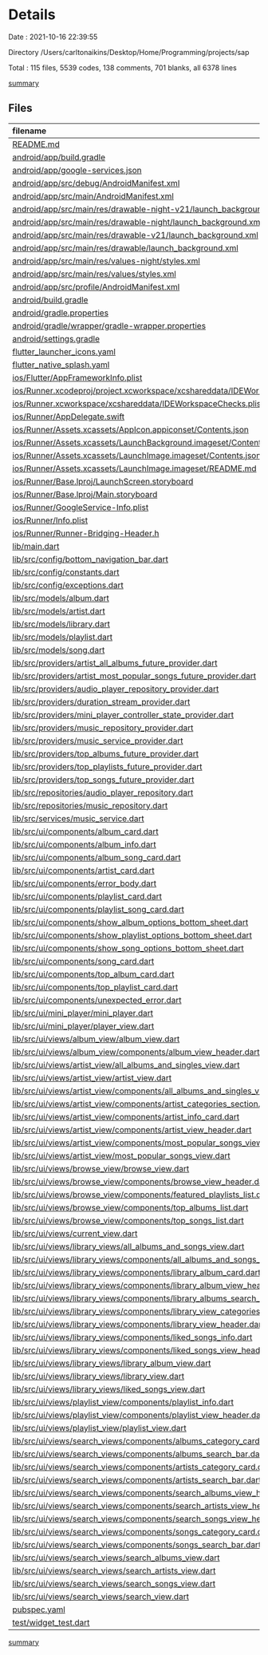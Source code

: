 # Details

Date : 2021-10-16 22:39:55

Directory /Users/carltonaikins/Desktop/Home/Programming/projects/sap

Total : 115 files,  5539 codes, 138 comments, 701 blanks, all 6378 lines

[summary](results.md)

## Files
| filename | language | code | comment | blank | total |
| :--- | :--- | ---: | ---: | ---: | ---: |
| [README.md](/README.md) | Markdown | 10 | 0 | 7 | 17 |
| [android/app/build.gradle](/android/app/build.gradle) | Groovy | 49 | 3 | 11 | 63 |
| [android/app/google-services.json](/android/app/google-services.json) | JSON | 46 | 0 | 0 | 46 |
| [android/app/src/debug/AndroidManifest.xml](/android/app/src/debug/AndroidManifest.xml) | XML | 3 | 3 | 1 | 7 |
| [android/app/src/main/AndroidManifest.xml](/android/app/src/main/AndroidManifest.xml) | XML | 13 | 11 | 1 | 25 |
| [android/app/src/main/res/drawable-night-v21/launch_background.xml](/android/app/src/main/res/drawable-night-v21/launch_background.xml) | XML | 6 | 0 | 0 | 6 |
| [android/app/src/main/res/drawable-night/launch_background.xml](/android/app/src/main/res/drawable-night/launch_background.xml) | XML | 6 | 0 | 0 | 6 |
| [android/app/src/main/res/drawable-v21/launch_background.xml](/android/app/src/main/res/drawable-v21/launch_background.xml) | XML | 6 | 0 | 0 | 6 |
| [android/app/src/main/res/drawable/launch_background.xml](/android/app/src/main/res/drawable/launch_background.xml) | XML | 6 | 0 | 0 | 6 |
| [android/app/src/main/res/values-night/styles.xml](/android/app/src/main/res/values-night/styles.xml) | XML | 10 | 9 | 0 | 19 |
| [android/app/src/main/res/values/styles.xml](/android/app/src/main/res/values/styles.xml) | XML | 10 | 9 | 0 | 19 |
| [android/app/src/profile/AndroidManifest.xml](/android/app/src/profile/AndroidManifest.xml) | XML | 3 | 3 | 1 | 7 |
| [android/build.gradle](/android/build.gradle) | Groovy | 26 | 0 | 5 | 31 |
| [android/gradle.properties](/android/gradle.properties) | Properties | 3 | 0 | 1 | 4 |
| [android/gradle/wrapper/gradle-wrapper.properties](/android/gradle/wrapper/gradle-wrapper.properties) | Properties | 5 | 1 | 1 | 7 |
| [android/settings.gradle](/android/settings.gradle) | Groovy | 8 | 0 | 4 | 12 |
| [flutter_launcher_icons.yaml](/flutter_launcher_icons.yaml) | YAML | 4 | 0 | 1 | 5 |
| [flutter_native_splash.yaml](/flutter_native_splash.yaml) | YAML | 3 | 0 | 1 | 4 |
| [ios/Flutter/AppFrameworkInfo.plist](/ios/Flutter/AppFrameworkInfo.plist) | XML | 26 | 0 | 1 | 27 |
| [ios/Runner.xcodeproj/project.xcworkspace/xcshareddata/IDEWorkspaceChecks.plist](/ios/Runner.xcodeproj/project.xcworkspace/xcshareddata/IDEWorkspaceChecks.plist) | XML | 8 | 0 | 1 | 9 |
| [ios/Runner.xcworkspace/xcshareddata/IDEWorkspaceChecks.plist](/ios/Runner.xcworkspace/xcshareddata/IDEWorkspaceChecks.plist) | XML | 8 | 0 | 1 | 9 |
| [ios/Runner/AppDelegate.swift](/ios/Runner/AppDelegate.swift) | Swift | 12 | 0 | 2 | 14 |
| [ios/Runner/Assets.xcassets/AppIcon.appiconset/Contents.json](/ios/Runner/Assets.xcassets/AppIcon.appiconset/Contents.json) | JSON | 122 | 0 | 1 | 123 |
| [ios/Runner/Assets.xcassets/LaunchBackground.imageset/Contents.json](/ios/Runner/Assets.xcassets/LaunchBackground.imageset/Contents.json) | JSON | 52 | 0 | 1 | 53 |
| [ios/Runner/Assets.xcassets/LaunchImage.imageset/Contents.json](/ios/Runner/Assets.xcassets/LaunchImage.imageset/Contents.json) | JSON | 23 | 0 | 1 | 24 |
| [ios/Runner/Assets.xcassets/LaunchImage.imageset/README.md](/ios/Runner/Assets.xcassets/LaunchImage.imageset/README.md) | Markdown | 3 | 0 | 2 | 5 |
| [ios/Runner/Base.lproj/LaunchScreen.storyboard](/ios/Runner/Base.lproj/LaunchScreen.storyboard) | XML | 43 | 1 | 0 | 44 |
| [ios/Runner/Base.lproj/Main.storyboard](/ios/Runner/Base.lproj/Main.storyboard) | XML | 25 | 1 | 1 | 27 |
| [ios/Runner/GoogleService-Info.plist](/ios/Runner/GoogleService-Info.plist) | XML | 34 | 0 | 0 | 34 |
| [ios/Runner/Info.plist](/ios/Runner/Info.plist) | XML | 47 | 0 | 0 | 47 |
| [ios/Runner/Runner-Bridging-Header.h](/ios/Runner/Runner-Bridging-Header.h) | C++ | 1 | 0 | 1 | 2 |
| [lib/main.dart](/lib/main.dart) | Dart | 55 | 1 | 9 | 65 |
| [lib/src/config/bottom_navigation_bar.dart](/lib/src/config/bottom_navigation_bar.dart) | Dart | 42 | 0 | 4 | 46 |
| [lib/src/config/constants.dart](/lib/src/config/constants.dart) | Dart | 3 | 3 | 3 | 9 |
| [lib/src/config/exceptions.dart](/lib/src/config/exceptions.dart) | Dart | 45 | 0 | 5 | 50 |
| [lib/src/models/album.dart](/lib/src/models/album.dart) | Dart | 212 | 0 | 22 | 234 |
| [lib/src/models/artist.dart](/lib/src/models/artist.dart) | Dart | 85 | 0 | 14 | 99 |
| [lib/src/models/library.dart](/lib/src/models/library.dart) | Dart | 72 | 0 | 14 | 86 |
| [lib/src/models/playlist.dart](/lib/src/models/playlist.dart) | Dart | 123 | 0 | 17 | 140 |
| [lib/src/models/song.dart](/lib/src/models/song.dart) | Dart | 217 | 0 | 20 | 237 |
| [lib/src/providers/artist_all_albums_future_provider.dart](/lib/src/providers/artist_all_albums_future_provider.dart) | Dart | 7 | 0 | 3 | 10 |
| [lib/src/providers/artist_most_popular_songs_future_provider.dart](/lib/src/providers/artist_most_popular_songs_future_provider.dart) | Dart | 8 | 0 | 3 | 11 |
| [lib/src/providers/audio_player_repository_provider.dart](/lib/src/providers/audio_player_repository_provider.dart) | Dart | 5 | 0 | 2 | 7 |
| [lib/src/providers/duration_stream_provider.dart](/lib/src/providers/duration_stream_provider.dart) | Dart | 5 | 0 | 2 | 7 |
| [lib/src/providers/mini_player_controller_state_provider.dart](/lib/src/providers/mini_player_controller_state_provider.dart) | Dart | 5 | 0 | 2 | 7 |
| [lib/src/providers/music_repository_provider.dart](/lib/src/providers/music_repository_provider.dart) | Dart | 7 | 0 | 2 | 9 |
| [lib/src/providers/music_service_provider.dart](/lib/src/providers/music_service_provider.dart) | Dart | 6 | 0 | 2 | 8 |
| [lib/src/providers/top_albums_future_provider.dart](/lib/src/providers/top_albums_future_provider.dart) | Dart | 9 | 0 | 3 | 12 |
| [lib/src/providers/top_playlists_future_provider.dart](/lib/src/providers/top_playlists_future_provider.dart) | Dart | 9 | 0 | 3 | 12 |
| [lib/src/providers/top_songs_future_provider.dart](/lib/src/providers/top_songs_future_provider.dart) | Dart | 9 | 0 | 3 | 12 |
| [lib/src/repositories/audio_player_repository.dart](/lib/src/repositories/audio_player_repository.dart) | Dart | 119 | 4 | 22 | 145 |
| [lib/src/repositories/music_repository.dart](/lib/src/repositories/music_repository.dart) | Dart | 161 | 4 | 45 | 210 |
| [lib/src/services/music_service.dart](/lib/src/services/music_service.dart) | Dart | 213 | 4 | 62 | 279 |
| [lib/src/ui/components/album_card.dart](/lib/src/ui/components/album_card.dart) | Dart | 90 | 0 | 9 | 99 |
| [lib/src/ui/components/album_info.dart](/lib/src/ui/components/album_info.dart) | Dart | 68 | 0 | 4 | 72 |
| [lib/src/ui/components/album_song_card.dart](/lib/src/ui/components/album_song_card.dart) | Dart | 107 | 0 | 9 | 116 |
| [lib/src/ui/components/artist_card.dart](/lib/src/ui/components/artist_card.dart) | Dart | 46 | 0 | 5 | 51 |
| [lib/src/ui/components/error_body.dart](/lib/src/ui/components/error_body.dart) | Dart | 34 | 0 | 3 | 37 |
| [lib/src/ui/components/playlist_card.dart](/lib/src/ui/components/playlist_card.dart) | Dart | 159 | 7 | 12 | 178 |
| [lib/src/ui/components/playlist_song_card.dart](/lib/src/ui/components/playlist_song_card.dart) | Dart | 182 | 0 | 14 | 196 |
| [lib/src/ui/components/show_album_options_bottom_sheet.dart](/lib/src/ui/components/show_album_options_bottom_sheet.dart) | Dart | 84 | 0 | 4 | 88 |
| [lib/src/ui/components/show_playlist_options_bottom_sheet.dart](/lib/src/ui/components/show_playlist_options_bottom_sheet.dart) | Dart | 89 | 0 | 6 | 95 |
| [lib/src/ui/components/show_song_options_bottom_sheet.dart](/lib/src/ui/components/show_song_options_bottom_sheet.dart) | Dart | 119 | 0 | 6 | 125 |
| [lib/src/ui/components/song_card.dart](/lib/src/ui/components/song_card.dart) | Dart | 150 | 0 | 12 | 162 |
| [lib/src/ui/components/top_album_card.dart](/lib/src/ui/components/top_album_card.dart) | Dart | 47 | 0 | 6 | 53 |
| [lib/src/ui/components/top_playlist_card.dart](/lib/src/ui/components/top_playlist_card.dart) | Dart | 44 | 0 | 5 | 49 |
| [lib/src/ui/components/unexpected_error.dart](/lib/src/ui/components/unexpected_error.dart) | Dart | 31 | 0 | 2 | 33 |
| [lib/src/ui/mini_player/mini_player.dart](/lib/src/ui/mini_player/mini_player.dart) | Dart | 71 | 2 | 6 | 79 |
| [lib/src/ui/mini_player/player_view.dart](/lib/src/ui/mini_player/player_view.dart) | Dart | 159 | 2 | 11 | 172 |
| [lib/src/ui/views/album_view/album_view.dart](/lib/src/ui/views/album_view/album_view.dart) | Dart | 68 | 0 | 12 | 80 |
| [lib/src/ui/views/album_view/components/album_view_header.dart](/lib/src/ui/views/album_view/components/album_view_header.dart) | Dart | 38 | 0 | 4 | 42 |
| [lib/src/ui/views/artist_view/all_albums_and_singles_view.dart](/lib/src/ui/views/artist_view/all_albums_and_singles_view.dart) | Dart | 78 | 0 | 8 | 86 |
| [lib/src/ui/views/artist_view/artist_view.dart](/lib/src/ui/views/artist_view/artist_view.dart) | Dart | 55 | 0 | 8 | 63 |
| [lib/src/ui/views/artist_view/components/all_albums_and_singles_view_header.dart](/lib/src/ui/views/artist_view/components/all_albums_and_singles_view_header.dart) | Dart | 18 | 0 | 3 | 21 |
| [lib/src/ui/views/artist_view/components/artist_categories_section.dart](/lib/src/ui/views/artist_view/components/artist_categories_section.dart) | Dart | 90 | 0 | 6 | 96 |
| [lib/src/ui/views/artist_view/components/artist_info_card.dart](/lib/src/ui/views/artist_view/components/artist_info_card.dart) | Dart | 36 | 0 | 4 | 40 |
| [lib/src/ui/views/artist_view/components/artist_view_header.dart](/lib/src/ui/views/artist_view/components/artist_view_header.dart) | Dart | 13 | 0 | 3 | 16 |
| [lib/src/ui/views/artist_view/components/most_popular_songs_view_header.dart](/lib/src/ui/views/artist_view/components/most_popular_songs_view_header.dart) | Dart | 18 | 0 | 3 | 21 |
| [lib/src/ui/views/artist_view/most_popular_songs_view.dart](/lib/src/ui/views/artist_view/most_popular_songs_view.dart) | Dart | 75 | 0 | 8 | 83 |
| [lib/src/ui/views/browse_view/browse_view.dart](/lib/src/ui/views/browse_view/browse_view.dart) | Dart | 57 | 4 | 9 | 70 |
| [lib/src/ui/views/browse_view/components/browse_view_header.dart](/lib/src/ui/views/browse_view/components/browse_view_header.dart) | Dart | 16 | 0 | 3 | 19 |
| [lib/src/ui/views/browse_view/components/featured_playlists_list.dart](/lib/src/ui/views/browse_view/components/featured_playlists_list.dart) | Dart | 44 | 0 | 3 | 47 |
| [lib/src/ui/views/browse_view/components/top_albums_list.dart](/lib/src/ui/views/browse_view/components/top_albums_list.dart) | Dart | 43 | 0 | 3 | 46 |
| [lib/src/ui/views/browse_view/components/top_songs_list.dart](/lib/src/ui/views/browse_view/components/top_songs_list.dart) | Dart | 38 | 0 | 3 | 41 |
| [lib/src/ui/views/current_view.dart](/lib/src/ui/views/current_view.dart) | Dart | 117 | 2 | 12 | 131 |
| [lib/src/ui/views/library_views/all_albums_and_songs_view.dart](/lib/src/ui/views/library_views/all_albums_and_songs_view.dart) | Dart | 61 | 1 | 11 | 73 |
| [lib/src/ui/views/library_views/components/all_albums_and_songs_view_header.dart](/lib/src/ui/views/library_views/components/all_albums_and_songs_view_header.dart) | Dart | 18 | 0 | 3 | 21 |
| [lib/src/ui/views/library_views/components/library_album_card.dart](/lib/src/ui/views/library_views/components/library_album_card.dart) | Dart | 53 | 0 | 6 | 59 |
| [lib/src/ui/views/library_views/components/library_album_view_header.dart](/lib/src/ui/views/library_views/components/library_album_view_header.dart) | Dart | 35 | 0 | 4 | 39 |
| [lib/src/ui/views/library_views/components/library_albums_search_bar.dart](/lib/src/ui/views/library_views/components/library_albums_search_bar.dart) | Dart | 20 | 0 | 4 | 24 |
| [lib/src/ui/views/library_views/components/library_view_categories_grid.dart](/lib/src/ui/views/library_views/components/library_view_categories_grid.dart) | Dart | 95 | 0 | 6 | 101 |
| [lib/src/ui/views/library_views/components/library_view_header.dart](/lib/src/ui/views/library_views/components/library_view_header.dart) | Dart | 15 | 0 | 3 | 18 |
| [lib/src/ui/views/library_views/components/liked_songs_info.dart](/lib/src/ui/views/library_views/components/liked_songs_info.dart) | Dart | 32 | 0 | 3 | 35 |
| [lib/src/ui/views/library_views/components/liked_songs_view_header.dart](/lib/src/ui/views/library_views/components/liked_songs_view_header.dart) | Dart | 18 | 0 | 3 | 21 |
| [lib/src/ui/views/library_views/library_album_view.dart](/lib/src/ui/views/library_views/library_album_view.dart) | Dart | 62 | 0 | 13 | 75 |
| [lib/src/ui/views/library_views/library_view.dart](/lib/src/ui/views/library_views/library_view.dart) | Dart | 54 | 0 | 7 | 61 |
| [lib/src/ui/views/library_views/liked_songs_view.dart](/lib/src/ui/views/library_views/liked_songs_view.dart) | Dart | 68 | 0 | 10 | 78 |
| [lib/src/ui/views/playlist_view/components/playlist_info.dart](/lib/src/ui/views/playlist_view/components/playlist_info.dart) | Dart | 43 | 0 | 4 | 47 |
| [lib/src/ui/views/playlist_view/components/playlist_view_header.dart](/lib/src/ui/views/playlist_view/components/playlist_view_header.dart) | Dart | 38 | 0 | 4 | 42 |
| [lib/src/ui/views/playlist_view/playlist_view.dart](/lib/src/ui/views/playlist_view/playlist_view.dart) | Dart | 63 | 0 | 13 | 76 |
| [lib/src/ui/views/search_views/components/albums_category_card.dart](/lib/src/ui/views/search_views/components/albums_category_card.dart) | Dart | 33 | 0 | 3 | 36 |
| [lib/src/ui/views/search_views/components/albums_search_bar.dart](/lib/src/ui/views/search_views/components/albums_search_bar.dart) | Dart | 20 | 0 | 4 | 24 |
| [lib/src/ui/views/search_views/components/artists_category_card.dart](/lib/src/ui/views/search_views/components/artists_category_card.dart) | Dart | 40 | 0 | 3 | 43 |
| [lib/src/ui/views/search_views/components/artists_search_bar.dart](/lib/src/ui/views/search_views/components/artists_search_bar.dart) | Dart | 20 | 0 | 4 | 24 |
| [lib/src/ui/views/search_views/components/search_albums_view_header.dart](/lib/src/ui/views/search_views/components/search_albums_view_header.dart) | Dart | 11 | 0 | 3 | 14 |
| [lib/src/ui/views/search_views/components/search_artists_view_header.dart](/lib/src/ui/views/search_views/components/search_artists_view_header.dart) | Dart | 11 | 0 | 3 | 14 |
| [lib/src/ui/views/search_views/components/search_songs_view_header.dart](/lib/src/ui/views/search_views/components/search_songs_view_header.dart) | Dart | 11 | 0 | 3 | 14 |
| [lib/src/ui/views/search_views/components/songs_category_card.dart](/lib/src/ui/views/search_views/components/songs_category_card.dart) | Dart | 40 | 0 | 3 | 43 |
| [lib/src/ui/views/search_views/components/songs_search_bar.dart](/lib/src/ui/views/search_views/components/songs_search_bar.dart) | Dart | 20 | 0 | 4 | 24 |
| [lib/src/ui/views/search_views/search_albums_view.dart](/lib/src/ui/views/search_views/search_albums_view.dart) | Dart | 85 | 0 | 10 | 95 |
| [lib/src/ui/views/search_views/search_artists_view.dart](/lib/src/ui/views/search_views/search_artists_view.dart) | Dart | 81 | 0 | 10 | 91 |
| [lib/src/ui/views/search_views/search_songs_view.dart](/lib/src/ui/views/search_views/search_songs_view.dart) | Dart | 82 | 0 | 10 | 92 |
| [lib/src/ui/views/search_views/search_view.dart](/lib/src/ui/views/search_views/search_view.dart) | Dart | 41 | 0 | 6 | 47 |
| [pubspec.yaml](/pubspec.yaml) | YAML | 33 | 53 | 20 | 106 |
| [test/widget_test.dart](/test/widget_test.dart) | Dart | 14 | 10 | 7 | 31 |

[summary](results.md)
